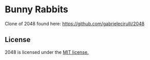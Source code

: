 # Bunny Rabbits
Clone of 2048 found here: https://github.com/gabrielecirulli/2048

## License
2048 is licensed under the [MIT license.](https://github.com/gabrielecirulli/2048/blob/master/LICENSE.txt)


